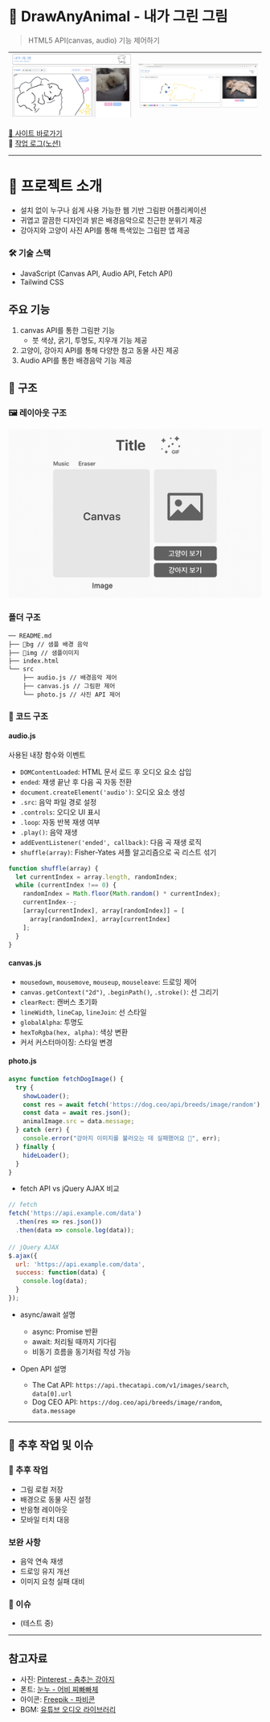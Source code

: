 # 🎨 DrawAnyAnimal - 내가 그린 그림
> HTML5 API(canvas, audio) 기능 제어하기

![강아지 구현 사진](./img/image-2.png) | ![강아지 구현 사진](./img/image.png)
--|--|

[🔗 사이트 바로가기](https://tony96kimsh.github.io/DrawAnyAnimal)  
📘 [작업 로그(노션)](https://stump-smartphone-024.notion.site/HTML-5-1d0f398452c380a4b80dfd5fe4baa91a?pvs=4)

---

# 📖 프로젝트 소개
- 설치 없이 누구나 쉽게 사용 가능한 웹 기반 그림판 어플리케이션
- 귀엽고 깔끔한 디자인과 밝은 배경음악으로 친근한 분위기 제공
- 강아지와 고양이 사진 API를 통해 특색있는 그림판 앱 제공

### 🛠 기술 스택
- JavaScript (Canvas API, Audio API, Fetch API)
- Tailwind CSS

## 주요 기능
1. canvas API를 통한 그림판 기능
   - 붓 색상, 굵기, 투명도, 지우개 기능 제공
2. 고양이, 강아지 API를 통해 다양한 참고 동물 사진 제공
3. Audio API를 통한 배경음악 기능 제공

## 🧱 구조

### 🖼 레이아웃 구조
![alt text](./img/image-1.png)

### 폴더 구조

```tree
── README.md
├── 📁bg // 샘플 배경 음악
├── 📁img // 샘플이미지
├── index.html
└── src
    ├── audio.js // 배경음악 제어
    ├── canvas.js // 그림판 제어
    └── photo.js // 사진 API 제어
```

### 📜 코드 구조

#### audio.js

사용된 내장 함수와 이벤트

- `DOMContentLoaded`: HTML 문서 로드 후 오디오 요소 삽입
- `ended`: 재생 끝난 후 다음 곡 자동 전환
- `document.createElement('audio')`: 오디오 요소 생성
- `.src`: 음악 파일 경로 설정
- `.controls`: 오디오 UI 표시
- `.loop`: 자동 반복 재생 여부
- `.play()`: 음악 재생
- `addEventListener('ended', callback)`: 다음 곡 재생 로직
- `shuffle(array)`: Fisher-Yates 셔플 알고리즘으로 곡 리스트 섞기

```js
function shuffle(array) {
  let currentIndex = array.length, randomIndex;
  while (currentIndex !== 0) {
    randomIndex = Math.floor(Math.random() * currentIndex);
    currentIndex--;
    [array[currentIndex], array[randomIndex]] = [
      array[randomIndex], array[currentIndex]
    ];
  }
}
```

#### canvas.js

- `mousedown`, `mousemove`, `mouseup`, `mouseleave`: 드로잉 제어
- `canvas.getContext("2d")`, `.beginPath()`, `.stroke()`: 선 그리기
- `clearRect`: 캔버스 초기화
- `lineWidth`, `lineCap`, `lineJoin`: 선 스타일
- `globalAlpha`: 투명도
- `hexToRgba(hex, alpha)`: 색상 변환
- 커서 커스터마이징: 스타일 변경

#### photo.js

```js
async function fetchDogImage() {
  try {
    showLoader();
    const res = await fetch('https://dog.ceo/api/breeds/image/random');
    const data = await res.json();
    animalImage.src = data.message;
  } catch (err) {
    console.error("강아지 이미지를 불러오는 데 실패했어요 🐶", err);
  } finally {
    hideLoader();
  }
}
```

- fetch API vs jQuery AJAX 비교

```js
// fetch
fetch('https://api.example.com/data')
  .then(res => res.json())
  .then(data => console.log(data));

// jQuery AJAX
$.ajax({
  url: 'https://api.example.com/data',
  success: function(data) {
    console.log(data);
  }
});
```

- async/await 설명
  - async: Promise 반환
  - await: 처리될 때까지 기다림
  - 비동기 흐름을 동기처럼 작성 가능

- Open API 설명
  - The Cat API: `https://api.thecatapi.com/v1/images/search`, `data[0].url`
  - Dog CEO API: `https://dog.ceo/api/breeds/image/random`, `data.message`

---

## 🔧 추후 작업 및 이슈

### 📝 추후 작업
- 그림 로컬 저장
- 배경으로 동물 사진 설정
- 반응형 레이아웃
- 모바일 터치 대응

### 보완 사항
- 음악 연속 재생
- 드로잉 유지 개선
- 이미지 요청 실패 대비

### 🐞 이슈
- (테스트 중)

---

## 참고자료

- 사진: [Pinterest - 춤추는 강아지](https://kr.pinterest.com/pin/20195898325337996/)
- 폰트: [눈누 - 어비 찌빠빠체](https://noonnu.cc/font_page/160)
- 아이콘: [Freepik - 파비콘](https://www.freepik.com/icon/sketchbook_6994399)
- BGM: [유튜브 오디오 라이브러리](https://studio.youtube.com/channel/UCo3j6bBQz09Hy7eNkARd3yg/music)
